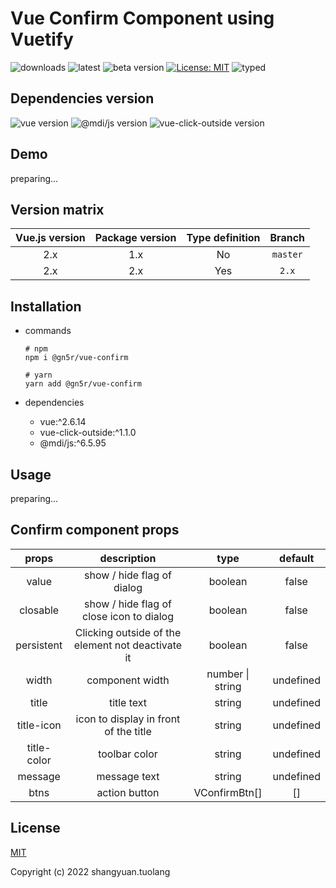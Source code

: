 # Vue Confirm Component using Vuetify

![downloads](https://img.shields.io/npm/dt/@gn5r/vue-confirm?color=green&style=for-the-badge)
![latest](https://img.shields.io/npm/v/@gn5r/vue-confirm/latest?color=green&style=for-the-badge)
![beta version](https://img.shields.io/npm/v/@gn5r/vue-confirm/beta?color=green&style=for-the-badge)
[![License: MIT](https://img.shields.io/badge/License-MIT-yellow.svg?color=green&style=for-the-badge)](https://opensource.org/licenses/MIT)
![typed](https://img.shields.io/npm/types/@gn5r/vue-confirm?color=green&style=for-the-badge)

## Dependencies version

![vue version](https://img.shields.io/npm/dependency-version/@gn5r/vue-confirm/dev/vue?style=for-the-badge)
![@mdi/js version](https://img.shields.io/npm/dependency-version/@gn5r/vue-confirm/dev/@mdi/js?style=for-the-badge)
![vue-click-outside version](https://img.shields.io/npm/dependency-version/@gn5r/vue-confirm/vue-click-outside?style=for-the-badge)

## Demo

preparing...

<!-- [vue-common-confirm Demo](https://gn5r.github.io/vue-confirm/) -->

## Version matrix

| Vue.js version | Package version | Type definition |  Branch  |
| :------------: | :-------------: | :-------------: | :------: |
|      2.x       |       1.x       |       No        | `master` |
|      2.x       |       2.x       |       Yes       |  `2.x`   |

## Installation

- commands

  ```
  # npm
  npm i @gn5r/vue-confirm

  # yarn
  yarn add @gn5r/vue-confirm
  ```

- dependencies

  - vue:^2.6.14
  - vue-click-outside:^1.1.0
  - @mdi/js:^6.5.95

## Usage

preparing...

## Confirm component props

|    props    |                    description                    |       type       |  default  |
| :---------: | :-----------------------------------------------: | :--------------: | :-------: |
|    value    |            show / hide flag of dialog             |     boolean      |   false   |
|  closable   |     show / hide flag of close icon to dialog      |     boolean      |   false   |
| persistent  | Clicking outside of the element not deactivate it |     boolean      |   false   |
|    width    |                  component width                  | number \| string | undefined |
|    title    |                    title text                     |      string      | undefined |
| title-icon  |       icon to display in front of the title       |      string      | undefined |
| title-color |                   toolbar color                   |      string      | undefined |
|   message   |                   message text                    |      string      | undefined |
|    btns     |                   action button                   |  VConfirmBtn[]   |    []     |

## License

[MIT](https://opensource.org/licenses/MIT)

Copyright (c) 2022 shangyuan.tuolang
